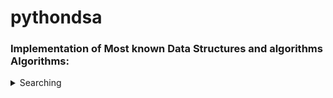  # pythondsa 
 ### Implementation of Most known Data Structures and algorithms Algorithms:
<details>
    <summary>Searching</summary>
 
 - [Binary](https://github.com/shivammehta007/pythondsa/blob/master/search/binary.py) : [Pylint Score](https://github.com/shivammehta007/pythondsa/blob/master/search/pylint_score/binarypy_pylint.out)
 
 </details>
